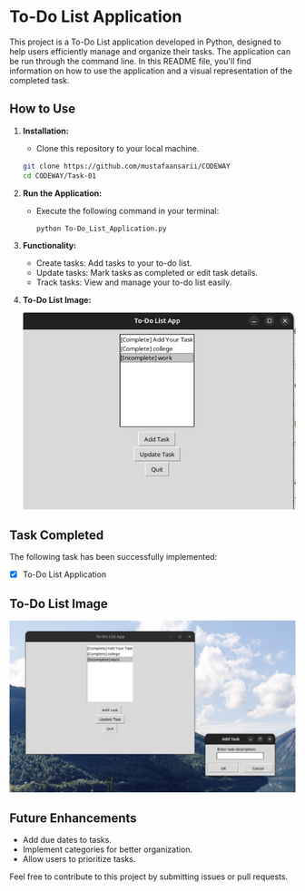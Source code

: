 # To-Do List Application

This project is a To-Do List application developed in Python, designed to help users efficiently manage and organize their tasks. The application can be run through the command line. In this README file, you'll find information on how to use the application and a visual representation of the completed task.

## How to Use

1. **Installation:**
   - Clone this repository to your local machine.
   ```bash
   git clone https://github.com/mustafaansarii/CODEWAY
   cd CODEWAY/Task-01
   ```

2. **Run the Application:**
   - Execute the following command in your terminal:
     ```bash
     python To-Do_List_Application.py
     ```

3. **Functionality:**
   - Create tasks: Add tasks to your to-do list.
   - Update tasks: Mark tasks as completed or edit task details.
   - Track tasks: View and manage your to-do list easily.
4. **To-Do List Image:**


   ![Task Image](assets/todo1.png)

## Task Completed

The following task has been successfully implemented:

- [x] To-Do List Application

## To-Do List Image
![Task Image](assets/todo2.png)

## Future Enhancements

- Add due dates to tasks.
- Implement categories for better organization.
- Allow users to prioritize tasks.

Feel free to contribute to this project by submitting issues or pull requests.

